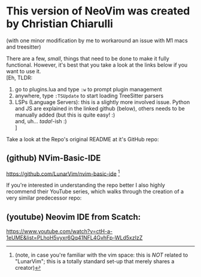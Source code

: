 # This version of NeoVim was created by Christian Chiarulli
(with one minor modification by me to workaround an issue with M1 macs and treesitter)

There are a few, *small*, things that need to be done to make it fully functional.
However, it's best that you take a look at the links below if you want to use it.  
[Eh, TLDR:  
1. go to plugins.lua and type `:w` to prompt plugin management
2. anywhere, type `:TSUpdate` to start loading TreeSitter parsers
3. LSPs (Language Servers): this is a slightly more involved issue. Python and JS are explained in the linked github (below), others needs to be manually added (but this is quite easy! :)  
and, uh... *tada!*-ish :)  
]


Take a look at the Repo's original README at it's GitHub repo:

## (github) NVim-Basic-IDE
https://github.com/LunarVim/nvim-basic-ide [^1]

[^1]: (note, in case you're familiar with the vim space: this is *NOT* related to "LunarVim"; this is a totally standard set-up that merely shares a creator)

If you're interested in understanding the repo better I also highly recommend their YouTube series, which walks through the creation of a very similar predecessor repo:

## (youtube) Neovim IDE from Scatch: 
https://www.youtube.com/watch?v=ctH-a-1eUME&list=PLhoH5vyxr6Qq41NFL4GvhFp-WLd5xzIzZ
